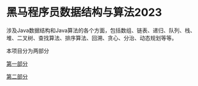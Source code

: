 # 黑马程序员数据结构与算法2023
涉及Java数据结构和Java算法的各个方面，包括数组、链表、递归、队列、栈、堆、二叉树、查找算法、排序算法、回溯、贪心、分治、动态规划等等。



本项目分为两部分

  [第一部分](./数据结构与算法1.md)

  [第二部分](./数据结构与算法1.md)